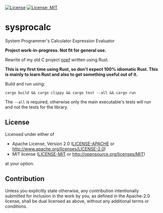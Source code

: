  [![License](https://img.shields.io/badge/License-Apache%202.0-blue.svg)](https://opensource.org/licenses/Apache-2.0)
  [![License: MIT](https://img.shields.io/badge/License-MIT-yellow.svg)](https://opensource.org/licenses/MIT)
  
# sysprocalc
System Programmer's Calculator Expression Evaluator

**Project work-in-progress. Not fit for general use.**

Rewrite of my old C project [nopf](https://github.com/Teknomancer/nopf) written using Rust.

**This is my first time using Rust, so don't expect 100% idiomatic Rust. This is mainly to learn Rust and also to get something useful out of it.**

Build and run using:
```
cargo build && cargo clippy && cargo test --all && cargo run
```

The `--all` is required, otherwise only the main executable's tests will run and not the tests for the library.

## License

Licensed under either of

 * Apache License, Version 2.0
   ([LICENSE-APACHE](LICENSE-APACHE) or http://www.apache.org/licenses/LICENSE-2.0)
 * MIT license
   ([LICENSE-MIT](LICENSE-MIT) or http://opensource.org/licenses/MIT)

at your option.

## Contribution

Unless you explicitly state otherwise, any contribution intentionally submitted
for inclusion in the work by you, as defined in the Apache-2.0 license, shall be
dual licensed as above, without any additional terms or conditions.

